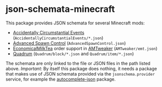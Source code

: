 # json-schemata-minecraft

This package provides JSON schemata for several Minecraft mods:

* [Accidentally Circumstantial Events](http://mods.curse.com/mc-mods/minecraft/227796-accidentally-circumstantial-events-ace) (```AccidentallyCircumstantialEvents/*.json```)
* [Advanced Spawn Control](http://mods.curse.com/mc-mods/minecraft/236053-advanced-spawn-control) (```AdvancedSpawnControl.json```)
* [EconomicalMilkTea](http://mods.curse.com/mc-mods/minecraft/244556-economicalmilktea) order support in [AMTweaker](http://mods.curse.com/mc-mods/minecraft/229357-amtweaker) (```AMTweaker/emt.json```)
* [Quadrum](http://mods.curse.com/mc-mods/minecraft/223773-quadrum) (```Quadrum/block/*.json``` and ```Quadrum/item/*.json```)

The schemata are only linked to the file or JSON files in the path listed above.
_Important:_ By itself this package does nothing, it needs a package that makes use of JSON schemata provided via the ```jsonschema.provider``` service, for example the [autocomplete-json](https://atom.io/packages/autocomplete-json) package.
